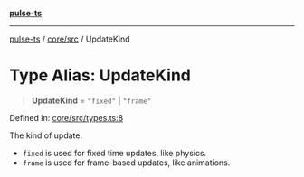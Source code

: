 [**pulse-ts**](../../../README.md)

***

[pulse-ts](../../../README.md) / [core/src](../README.md) / UpdateKind

# Type Alias: UpdateKind

> **UpdateKind** = `"fixed"` \| `"frame"`

Defined in: [core/src/types.ts:8](https://github.com/jlehett/pulse-ts/blob/95f7e0ab0aafbcd2aad691251c554317b3dfe19c/packages/core/src/types.ts#L8)

The kind of update.
- `fixed` is used for fixed time updates, like physics.
- `frame` is used for frame-based updates, like animations.
